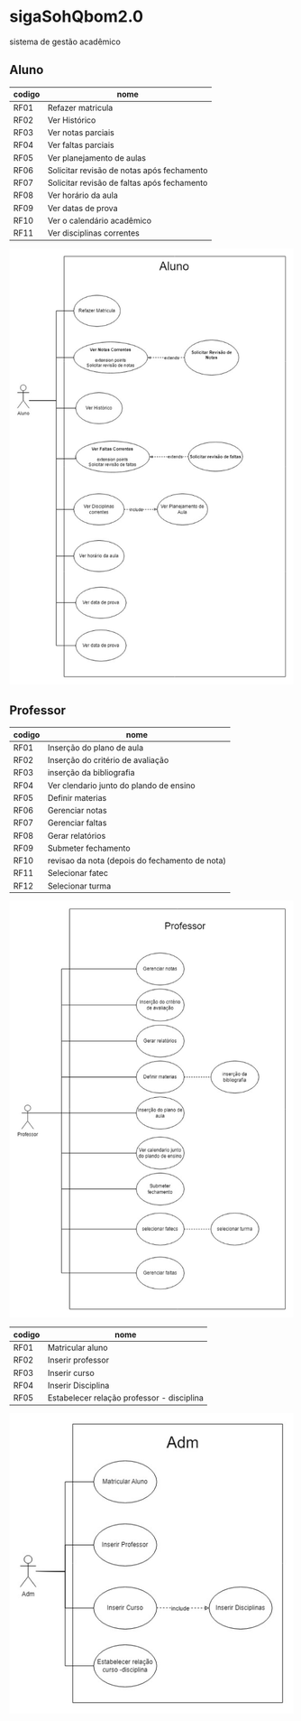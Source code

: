 # sigaSohQbom2.0

sistema de gestão acadêmico

## Aluno

| codigo | nome                                        |
| ------ | ------------------------------------------- |
| RF01   | Refazer matricula                           |
| RF02   | Ver Histórico                               |
| RF03   | Ver notas parciais                          |
| RF04   | Ver faltas parciais                         |
| RF05   | Ver planejamento de aulas                   |
| RF06   | Solicitar revisão de notas após fechamento  |
| RF07   | Solicitar revisão de faltas após fechamento |
| RF08   | Ver horário da aula                         |
| RF09   | Ver datas de prova                          |
| RF10   | Ver o calendário acadêmico                  |
| RF11   | Ver disciplinas correntes                   |

![caso de uso aluno](documentacao/casos_de_uso/aluno.jpg)

## Professor

| codigo | nome                                           |
| ------ | ---------------------------------------------- |
| RF01   | Inserção do plano de aula                      |
| RF02   | Inserção do critério de avaliação              |
| RF03   | inserção da bibliografia                       |
| RF04   | Ver clendario junto do plando de ensino        |
| RF05   | Definir materias                               |
| RF06   | Gerenciar notas                                |
| RF07   | Gerenciar faltas                               |
| RF08   | Gerar relatórios                               |
| RF09   | Submeter fechamento                            |
| RF10   | revisao da nota (depois do fechamento de nota) |
| RF11   | Selecionar fatec                               |
| RF12   | Selecionar turma                               |

![caso de uso professor](documentacao/casos_de_uso/professor.jpg)

| codigo | nome                                       |
| ------ | ------------------------------------------ |
| RF01   | Matricular aluno                           |
| RF02   | Inserir professor                          |
| RF03   | Inserir curso                              |
| RF04   | Inserir Disciplina                         |
| RF05   | Estabelecer relação professor - disciplina |

![caso de uso adm](documentacao/casos_de_uso/adm.jpg)
